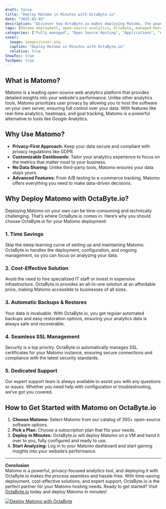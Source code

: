 ```yaml
---
draft: false
title: "Deploy Matomo in Minutes with OctaByte.io"
date: "2025-03-03"
description: "Discover how OctaByte.io makes deploying Matomo, the powerful open-source analytics platform, effortless. Save time, reduce costs, and enjoy fully managed services with automatic backups, SSL management, and expert support."
tags: [Matomo deployment, open-source analytics, OctaByte, managed Matomo hosting, Matomo benefits, Matomo setup, Matomo analytics, managed open-source software, Matomo SSL, Matomo backups]
categories: ["Fully managed", "Open Source Hosting", "Applications", "Analytics", "Matomo"]
cover:
  image: images/cover.png
  caption: "Deploy Matomo in Minutes with OctaByte.io"
  relative: true
ShowToc: true
TocOpen: true
---
```



## What is Matomo?

Matomo is a leading open-source web analytics platform that provides detailed insights into your website's performance. Unlike other analytics tools, Matomo prioritizes user privacy by allowing you to host the software on your own server, ensuring full control over your data. With features like real-time analytics, heatmaps, and goal tracking, Matomo is a powerful alternative to tools like Google Analytics.

## Why Use Matomo?

- **Privacy-First Approach:** Keep your data secure and compliant with privacy regulations like GDPR.
- **Customizable Dashboards:** Tailor your analytics experience to focus on the metrics that matter most to your business.
- **No Data Sharing:** Unlike third-party tools, Matomo ensures your data stays yours.
- **Advanced Features:** From A/B testing to e-commerce tracking, Matomo offers everything you need to make data-driven decisions.

## Why Deploy Matomo with OctaByte.io?

Deploying Matomo on your own can be time-consuming and technically challenging. That’s where OctaByte.io comes in. Here’s why you should choose OctaByte.io for your Matomo deployment:

### 1. **Time Savings**
Skip the steep learning curve of setting up and maintaining Matomo. OctaByte.io handles the deployment, configuration, and ongoing management, so you can focus on analyzing your data.

### 2. **Cost-Effective Solution**
Avoid the need to hire specialized IT staff or invest in expensive infrastructure. OctaByte.io provides an all-in-one solution at an affordable price, making Matomo accessible to businesses of all sizes.

### 3. **Automatic Backups & Restores**
Your data is invaluable. With OctaByte.io, you get regular automated backups and easy restoration options, ensuring your analytics data is always safe and recoverable.

### 4. **Seamless SSL Management**
Security is a top priority. OctaByte.io automatically manages SSL certificates for your Matomo instance, ensuring secure connections and compliance with the latest security standards.

### 5. **Dedicated Support**
Our expert support team is always available to assist you with any questions or issues. Whether you need help with configuration or troubleshooting, we’ve got you covered.

## How to Get Started with Matomo on OctaByte.io

1. **Choose Matomo:** Select Matomo from our catalog of 350+ open-source software options.
2. **Pick a Plan:** Choose a subscription plan that fits your needs.
3. **Deploy in Minutes:** OctaByte.io will deploy Matomo on a VM and hand it over to you, fully configured and ready to use.
4. **Start Analyzing:** Log in to your Matomo dashboard and start gaining insights into your website’s performance.

---

**Conclusion**  
Matomo is a powerful, privacy-focused analytics tool, and deploying it with OctaByte.io makes the process seamless and hassle-free. With time-saving deployment, cost-effective solutions, and expert support, OctaByte.io is the perfect partner for your Matomo hosting needs. Ready to get started? Visit [OctaByte.io](https://octabyte.io) today and deploy Matomo in minutes!

[![Deploy Matomo with OctaByte](/images/deploy-on-octabyte.png)](https://octabyte.io/fully-managed-open-source-services/applications/analytics/matomo)